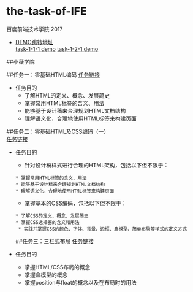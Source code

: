 # the-task-of-IFE
百度前端技术学院 2017
* [DEMO跳转地址](http://htmlpreview.github.io/)  
[task-1-1-1 demo](http://htmlpreview.github.io/?https://github.com/pyhui/the-task-of-IFE/blob/master/task_1_1_1.html)
[task-1-2-1 demo](http://htmlpreview.github.io/?https://github.com/pyhui/the-task-of-IFE/blob/master/task_1_2_1.html)

##小薇学院  

##任务一：零基础HTML编码
[任务链接](http://ife.baidu.com/course/detail/id/90)    

* 任务目的
  * 了解HTML的定义、概念、发展简史
  * 掌握常用HTML标签的含义、用法
  * 能够基于设计稿来合理规划HTML文档结构
  * 理解语义化，合理地使用HTML标签来构建页面  
  
##任务二：零基础HTML及CSS编码（一）  
[任务链接](http://ife.baidu.com/course/detail/id/92)  
* 任务目的  
  * 针对设计稿样式进行合理的HTML架构，包括以下但不限于： 
  
  ```
  * 掌握常用HTML标签的含义、用法  
  * 能够基于设计稿来合理规划HTML文档结构 
  * 理解语义化，合理地使用HTML标签来构建页面  
  ```  
  * 掌握基本的CSS编码，包括以下但不限于：  
   ```
   * 了解CSS的定义、概念、发展简史
   * 掌握CSS选择器的含义和用法
    * 实践并掌握CSS的颜色、字体、背景、边框、盒模型、简单布局等样式的定义方式
   ```
    
  ##任务三：三栏式布局
[任务链接](http://ife.baidu.com/course/detail/id/94)
* 任务目的
  * 掌握HTML/CSS布局的概念  
  * 掌握盒模型的概念
  * 掌握position与float的概念以及在布局时的用法
  
